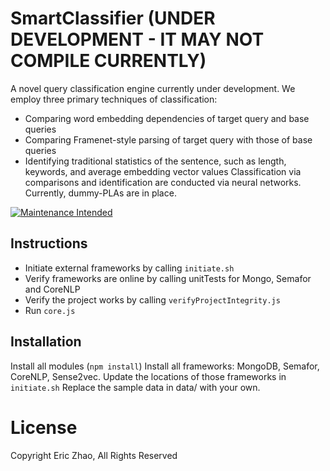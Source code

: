 # SmartClassifier (UNDER DEVELOPMENT - IT MAY NOT COMPILE CURRENTLY)
A novel query classification engine currently under development. We employ three primary techniques of classification:
* Comparing word embedding dependencies of target query and base queries
* Comparing Framenet-style parsing of target query with those of base queries
* Identifying traditional statistics of the sentence, such as length, keywords, and average embedding vector values
Classification via comparisons and identification are conducted via neural networks. Currently, dummy-PLAs are in place.

[![Maintenance Intended](http://maintained.tech/badge.svg)](http://maintained.tech/)

## Instructions

* Initiate external frameworks by calling `initiate.sh`
* Verify frameworks are online by calling unitTests for Mongo, Semafor and CoreNLP
* Verify the project works by calling `verifyProjectIntegrity.js`
* Run `core.js`

## Installation

Install all modules (`npm install`)
Install all frameworks: MongoDB, Semafor, CoreNLP, Sense2vec. Update the locations of those frameworks in `initiate.sh`
Replace the sample data in data/ with your own.


# License

Copyright Eric Zhao, All Rights Reserved